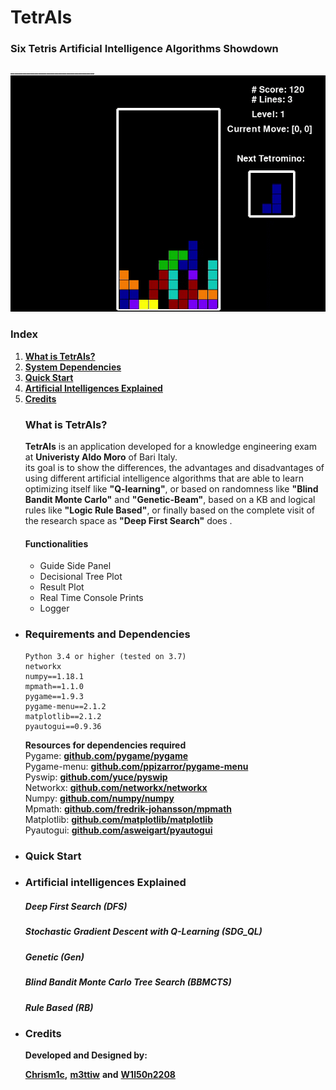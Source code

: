 # TetrAIs
### Six Tetris Artificial Intelligence Algorithms Showdown<br>
_____________________![](doc/TetrAIsGif.gif)

### Index

1. [**What is TetrAIs?**](#what-is-tetrais)
2. [**System Dependencies**](#requirements-and-dependencies)
3. [**Quick Start**](#quick-start)
4. [**Artificial Intelligences Explained**](#artificial-intelligences-explained)
3. [**Credits**](#credits)

<ul>


### What is TetrAIs?

**TetrAIs** is an application developed for a knowledge engineering exam 
at **Univeristy Aldo Moro** of Bari Italy. <br>
its goal is to show the differences, the advantages and disadvantages of using 
different artificial intelligence algorithms that are able to learn optimizing itself
like **"Q-learning"**, or based on randomness like **"Blind Bandit Monte Carlo"** and **"Genetic-Beam"**, 
based on a KB and logical rules like **"Logic Rule Based"**, or finally based 
on the complete visit of the research space as **"Deep First Search"** does .

#### Functionalities
<ul>

<li>
    Guide Side Panel
</li>
<li>
    Decisional Tree Plot
</li>
<li>
    Result Plot
</li>
<li>
    Real Time Console Prints
</li>
<li>
    Logger
</li>

</ul>


<li>

### Requirements and Dependencies
```
Python 3.4 or higher (tested on 3.7)
networkx
numpy==1.18.1
mpmath==1.1.0
pygame==1.9.3
pygame-menu==2.1.2
matplotlib==2.1.2
pyautogui==0.9.36
 ```  
	
**Resources for dependencies required** <br>
Pygame: [**github.com/pygame/pygame**](https://github.com/pygame/pygame) <br>
Pygame-menu: [**github.com/ppizarror/pygame-menu**](https://github.com/ppizarror/pygame-menu) <br>
Pyswip: [**github.com/yuce/pyswip**](https://github.com/yuce/pyswip) <br>
Networkx: [**github.com/networkx/networkx**](https://github.com/networkx/networkx) <br>
Numpy: [**github.com/numpy/numpy**](https://github.com/numpy/numpy) <br>
Mpmath: [**github.com/fredrik-johansson/mpmath**](https://github.com/fredrik-johansson/mpmath) <br>
Matplotlib: [**github.com/matplotlib/matplotlib**](https://github.com/matplotlib/matplotlib) <br>
Pyautogui: [**github.com/asweigart/pyautogui**](https://github.com/asweigart/pyautogui) <br>

</li>
<li>

### Quick Start


</li>
<li>

### Artificial intelligences Explained

##### Deep First Search (DFS)

##### Stochastic Gradient Descent with Q-Learning (SDG_QL)

##### Genetic (Gen)

##### Blind Bandit Monte Carlo Tree Search (BBMCTS)

##### Rule Based (RB)



</li>


<li>
	
### Credits

**Developed and Designed by:**

[**Chrism1c**](https://github.com/Chrism1c)**,**
[**m3ttiw**](https://github.com/m3ttiw) **and**
[**W1l50n2208**](https://github.com/W1l50n2208)

</li>
</ul>
